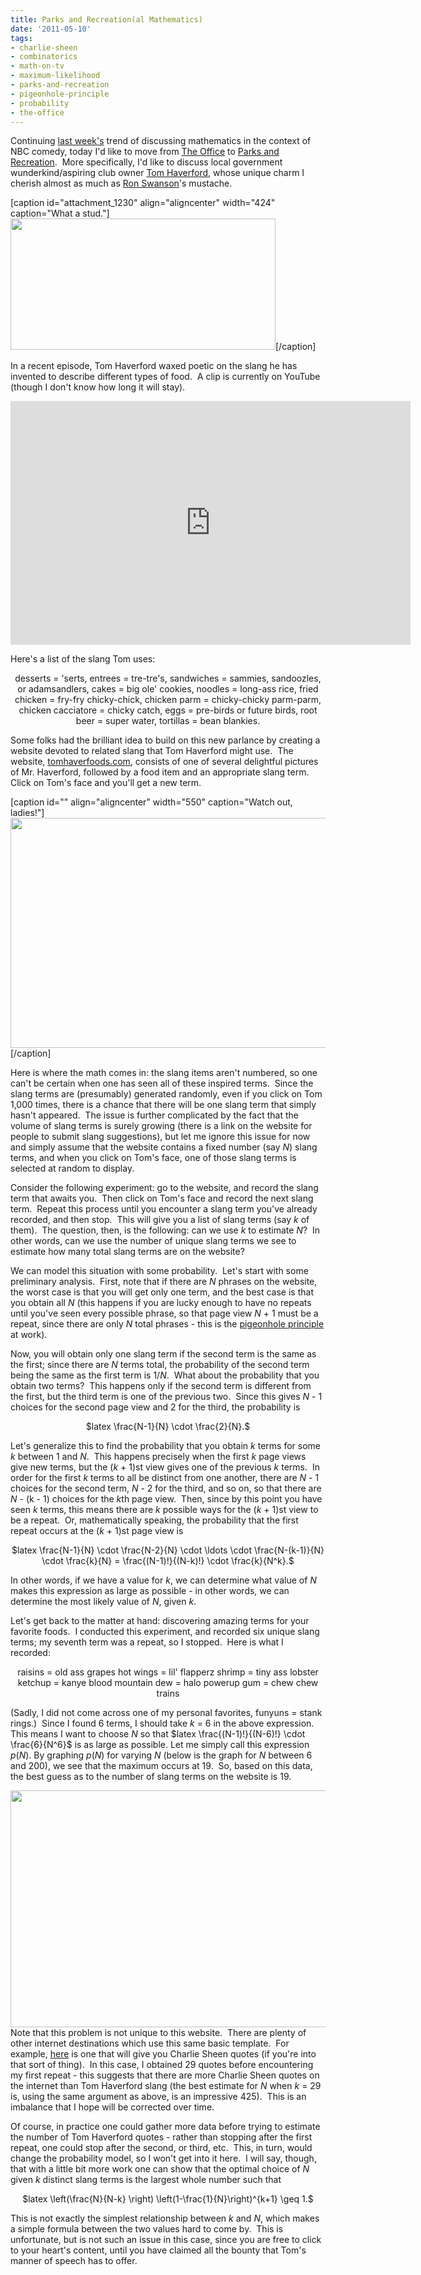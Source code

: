 ```yaml
---
title: Parks and Recreation(al Mathematics)
date: '2011-05-10'
tags:
- charlie-sheen
- combinatorics
- math-on-tv
- maximum-likelihood
- parks-and-recreation
- pigeonhole-principle
- probability
- the-office
---
```


Continuing <a href="http://www.mathgoespop.com/2011/05/dunder-math-lin.html">last week's</a> trend of discussing mathematics in the context of NBC comedy, today I'd like to move from <a href="http://en.wikipedia.org/wiki/The_Office_%28U.S._TV_series%29">The Office</a> to <a href="http://en.wikipedia.org/wiki/Parks_and_Recreation">Parks and Recreation</a>.  More specifically, I'd like to discuss local government wunderkind/aspiring club owner <a href="http://en.wikipedia.org/wiki/Tom_Haverford">Tom Haverford</a>, whose unique charm I cherish almost as much as <a href="http://en.wikipedia.org/wiki/Ron_Swanson">Ron Swanson</a>'s mustache.

[caption id="attachment_1230" align="aligncenter" width="424" caption="What a stud."]<a href="http://www.mathgoespop.com/images/2011/05/ron-swanson-pic.jpg"><img class="size-full wp-image-1230" title="ron-swanson-pic" src="http://www.mathgoespop.com/images/2011/05/ron-swanson-pic.jpg" alt="" width="424" height="210" /></a>[/caption]

In a recent episode, Tom Haverford waxed poetic on the slang he has invented to describe different types of food.  A clip is currently on YouTube (though I don't know how long it will stay).
<p style="text-align: center;"><object width="640" height="390"><param name="movie" value="http://www.youtube.com/v/FbR7mpX07Uw?fs=1&amp;hl=en_US" /><param name="allowFullScreen" value="true" /><param name="allowscriptaccess" value="always" /><embed type="application/x-shockwave-flash" width="640" height="390" src="http://www.youtube.com/v/FbR7mpX07Uw?fs=1&amp;hl=en_US" allowscriptaccess="always" allowfullscreen="true"></embed></object></p>
<p style="text-align: left;">Here's a list of the slang Tom uses:</p>
<p style="text-align: center;">desserts = 'serts,
entrees = tre-tre's,
sandwiches = sammies, sandoozles, or adamsandlers,
cakes = big ole' cookies,
noodles = long-ass rice,
fried chicken = fry-fry chicky-chick,
chicken parm = chicky-chicky parm-parm,
chicken cacciatore = chicky catch,
eggs = pre-birds or future birds,
root beer = super water,
tortillas = bean blankies.</p>
<p style="text-align: left;">Some folks had the brilliant idea to build on this new parlance by creating a website devoted to related slang that Tom Haverford might use.  The website, <a href="http://tomhaverfoods.com/">tomhaverfoods.com</a>, consists of one of several delightful pictures of Mr. Haverford, followed by a food item and an appropriate slang term.  Click on Tom's face and you'll get a new term.</p>
<p style="text-align: left;">

[caption id="" align="aligncenter" width="550" caption="Watch out, ladies!"]<a href="http://tomhaverfoods.com/images/tom6.jpg"><img src="http://tomhaverfoods.com/images/tom6.jpg" alt="" width="550" height="368" /></a>[/caption]

Here is where the math comes in: the slang items aren't numbered, so one can't be certain when one has seen all of these inspired terms.  Since the slang terms are (presumably) generated randomly, even if you click on Tom 1,000 times, there is a chance that there will be one slang term that simply hasn't appeared.  The issue is further complicated by the fact that the volume of slang terms is surely growing (there is a link on the website for people to submit slang suggestions), but let me ignore this issue for now and simply assume that the website contains a fixed number (say <em>N</em>) slang terms, and when you click on Tom's face, one of those slang terms is selected at random to display.</p>
<p style="text-align: left;">Consider the following experiment: go to the website, and record the slang term that awaits you.  Then click on Tom's face and record the next slang term.  Repeat this process until you encounter a slang term you've already recorded, and then stop.  This will give you a list of slang terms (say <em>k</em> of them).  The question, then, is the following: can we use <em>k</em> to estimate <em>N</em>?  In other words, can we use the number of unique slang terms we see to estimate how many total slang terms are on the website?</p>
<p style="text-align: left;">We can model this situation with some probability.  Let's start with some preliminary analysis.  First, note that if there are <em>N</em> phrases on the website, the worst case is that you will get only one term, and the best case is that you obtain all <em>N</em> (this happens if you are lucky enough to have no repeats until you've seen every possible phrase, so that page view <em>N</em> + 1 must be a repeat, since there are only <em>N</em> total phrases - this is the <a href="http://en.wikipedia.org/wiki/Pigeonhole_principle">pigeonhole principle</a> at work).</p>
<p style="text-align: left;">Now, you will obtain only one slang term if the second term is the same as the first; since there are <em>N</em> terms total, the probability of the second term being the same as the first term is 1/<em>N</em>.  What about the probability that you obtain two terms?  This happens only if the second term is different from the first, but the third term is one of the previous two.  Since this gives <em>N</em> - 1 choices for the second page view and 2 for the third, the probability is</p>
<p style="text-align: center;">$latex \frac{N-1}{N} \cdot \frac{2}{N}.$</p>
<p style="text-align: left;">Let's generalize this to find the probability that you obtain <em>k</em> terms for some <em>k</em> between 1 and <em>N</em>.  This happens precisely when the first <em>k</em> page views give new terms, but the (<em>k </em>+ 1)st view gives one of the previous <em>k</em> terms.  In order for the first <em>k</em> terms to all be distinct from one another, there are <em>N - </em>1 choices for the second term, <em>N</em> - 2 for the third, and so on, so that there are <em>N</em> - (k - 1) choices for the <em>k</em>th page view.  Then, since by this point you have seen <em>k</em> terms, this means there are <em>k</em> possible ways for the (<em>k</em> + 1)st view to be a repeat.  Or, mathematically speaking, the probability that the first repeat occurs at the (<em>k</em> + 1)st page view is</p>
<p style="text-align: center;">$latex \frac{N-1}{N} \cdot \frac{N-2}{N} \cdot \ldots \cdot \frac{N-(k-1)}{N} \cdot \frac{k}{N} = \frac{(N-1)!}{(N-k)!} \cdot \frac{k}{N^k}.$</p>
<p style="text-align: left;">In other words, if we have a value for <em>k</em>, we can determine what value of <em>N</em> makes this expression as large as possible - in other words, we can determine the most likely value of <em>N</em>, given <em>k</em>.</p>
<p style="text-align: left;">Let's get back to the matter at hand: discovering amazing terms for your favorite foods.  I conducted this experiment, and recorded six unique slang terms; my seventh term was a repeat, so I stopped.  Here is what I recorded:</p>
<p style="text-align: center;">raisins = old ass grapes
hot wings = lil' flapperz
shrimp = tiny ass lobster
ketchup = kanye blood
mountain dew = halo powerup
gum = chew chew trains</p>
(Sadly, I did not come across one of my personal favorites, funyuns = stank rings.)  Since I found 6 terms, I should take <em>k</em> = 6 in the above expression.  This means I want to choose <em>N</em> so that $latex \frac{(N-1)!}{(N-6)!} \cdot \frac{6}{N^6}$ is as large as possible. Let me simply call this expression <em>p</em>(<em>N</em>). By graphing <em>p</em>(<em>N</em>) for varying <em>N</em> (below is the graph for <em>N</em> between 6 and 200), we see that the maximum occurs at 19.  So, based on this data, the best guess as to the number of slang terms on the website is 19.

<a href="http://www.mathgoespop.com/images/2011/05/Picture-24.png"></a><a href="http://www.mathgoespop.com/images/2011/05/Picture-25.png"><img class="aligncenter size-full wp-image-1239" title="pN6" src="http://www.mathgoespop.com/images/2011/05/Picture-25.png" alt="" width="600" height="379" /></a>
Note that this problem is not unique to this website.  There are plenty of other internet destinations which use this same basic template.  For example, <a href="http://livethesheendream.com/">here</a> is one that will give you Charlie Sheen quotes (if you're into that sort of thing).  In this case, I obtained 29 quotes before encountering my first repeat - this suggests that there are more Charlie Sheen quotes on the internet than Tom Haverford slang (the best estimate for <em>N</em> when <em>k </em>= 29 is, using the same argument as above, is an impressive 425).  This is an imbalance that I hope will be corrected over time.

Of course, in practice one could gather more data before trying to estimate the number of Tom Haverford quotes - rather than stopping after the first repeat, one could stop after the second, or third, etc.  This, in turn, would change the probability model, so I won't get into it here.  I will say, though, that with a little bit more work one can show that the optimal choice of <em>N</em> given <em>k</em> distinct slang terms is the largest whole number such that
<p style="text-align: center;">$latex \left(\frac{N}{N-k} \right) \left(1-\frac{1}{N}\right)^{k+1} \geq 1.$</p>
<p style="text-align: left;">This is not exactly the simplest relationship between <em>k</em> and <em>N</em>, which makes a simple formula between the two values hard to come by.  This is unfortunate, but is not such an issue in this case, since you are free to click to your heart's content, until you have claimed all the bounty that Tom's manner of speech has to offer.</p>
